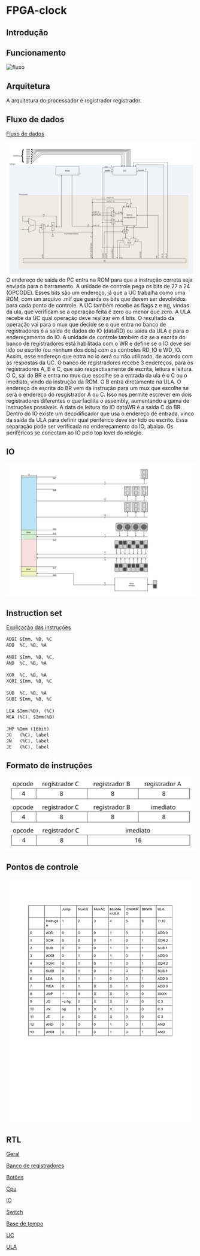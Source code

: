 # FPGA-clock

## Introdução

## Funcionamento

![fluxo](/design/func.svg)

## Arquitetura

A arquitetura do processador é registrador registrador.

## Fluxo de dados

[Fluxo de dados][fluxo-pdf]

![fluxo](/design/fluxo.svg)
O endereço de saída do PC entra na ROM para que a instrução correta seja enviada para o barramento. A unidade de controle pega os bits de 27 a 24 (OPCODE). Esses bits são um endereço, já que a UC trabalha como uma ROM, com um arquivo .mif que guarda os bits que devem ser devolvidos para cada ponto de controle. A UC também recebe as flags z e ng, vindas da ula, que verificam se a operação feita é zero ou menor que zero.
A ULA recebe da UC qual operação deve realizar em 4 bits. O resultado da operação vai para o mux que decide se o que entra no banco de registradores é a saída de dados do IO (dataRD) ou saída da ULA e para o endereçamento do IO. A unidade de controle também diz se a escrita do banco de registradores está habilitada com o WR e define se o IO deve ser lido ou escrito (ou nenhum dos dois) com os controles RD_IO e WD_IO. Assim, esse endereço que entra no io será ou não utilizado, de acordo com as respostas da UC. O banco de registradores recebe 3 endereços, para os registradores A, B e C, que são respectivamente de escrita, leitura e leitura. O C, sai do BR e entra no mux que escolhe se a entrada da ula é o C ou o imediato, vindo da instrução da ROM. O B entra diretamente na ULA. O endereço de escrita do BR vem da instrução para um mux que escolhe se será o endereço do resgistrador A ou C. Isso nos permite escrever em dois registradores diferentes o que facilita o assembly, aumentando a gama de instruções possíveis. A data de leitura do IO dataWR é a saída C do BR. Dentro do IO existe um decodificador que usa o endereço de entrada, vinco da saída da ULA para definir qual periférico deve ser lido ou escrito. Essa separação pode ser verificada no endereçamento do IO, abaixo. Os periféricos se conectam ao IO pelo top level do relógio.

## IO

![fluxo](/design/io.svg)

## Instruction set

[Explicação das instruções][assembly]

```
ADDI $Imm, %B, %C
ADD  %C, %B, %A

ANDI $Imm, %B, %C,
AND  %C, %B, %A

XOR  %C, %B, %A
XORI $Imm, %B, %C

SUB  %C, %B, %A
SUBI $Imm, %B, %C

LEA $Imm(%B), (%C)
WEA (%C), $Imm(%B)

JMP %Imm (16bit)
JG   (%C), label
JN   (%C), label
JE   (%C), label
```

## Formato de instruções

![fluxo](/design/instrucoes.svg)

## Pontos de controle

![fluxo](/design/PontosDeControleTable.png)

## RTL

[Geral](/design/rtl/geral.pdf)

[Banco de registradores](/design/rtl/banco-registradores.pdf)

[Botões](/design/rtl/buttons.pdf)

[Cpu](/design/rtl/cpu.pdf)

[IO](/design/rtl/io.pdf)

[Switch](/design/rtl/switch.pdf)

[Base de tempo](/design/rtl/time-base.pdf)

[UC](/design/rtl/uc.pdf)

[ULA](/design/rtl/ula.pdf)

[fluxo-pdf]: /design/fluxo.pdf "Fluxo de dados"
[controle]: /design/PontosDeControleTable.pdf "Title"
[assembly]: /design/assembly.txt "Title"
